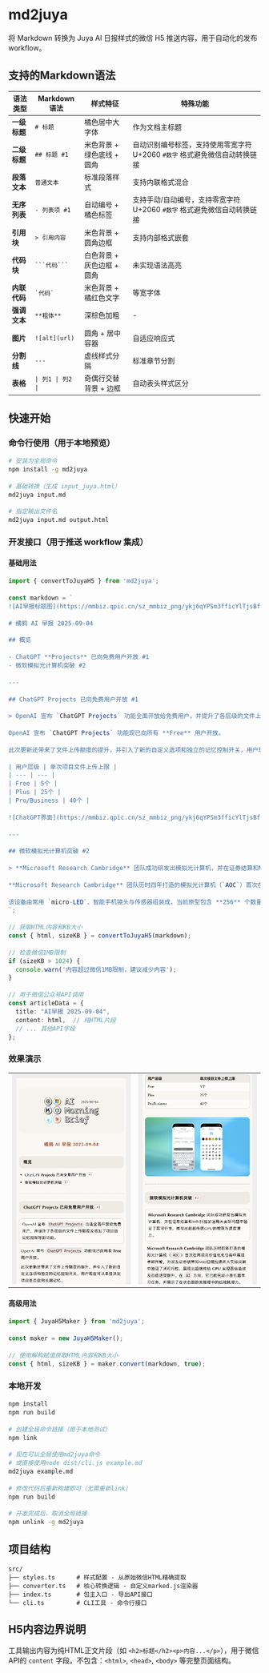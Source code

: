 # md2juya

将 Markdown 转换为 Juya AI 日报样式的微信 H5 推送内容，用于自动化的发布 workflow。

## 支持的Markdown语法

| 语法类型 | Markdown语法 | 样式特征 | 特殊功能 |
|---------|-------------|----------|----------|
| **一级标题** | `# 标题` | 橘色居中大字体 | 作为文档主标题 |
| **二级标题** | `## 标题 #1` | 米色背景 + 绿色底线 + 圆角 | 自动识别编号标签，支持使用零宽字符 U+2060 `#⁠数字` 格式避免微信自动转换链接 |
| **段落文本** | `普通文本` | 标准段落样式 | 支持内联格式混合 |
| **无序列表** | `- 列表项 #1` | 自动编号 + 橘色标签 | 支持手动/自动编号，支持零宽字符 U+2060 `#⁠数字` 格式避免微信自动转换链接 |
| **引用块** | `> 引用内容` | 米色背景 + 圆角边框 | 支持内部格式嵌套 |
| **代码块** | ` ```代码``` ` | 白色背景 + 灰色边框 + 圆角 | 未实现语法高亮 |
| **内联代码** | `` `代码` `` | 米色背景 + 橘红色文字 | 等宽字体 |
| **强调文本** | `**粗体**` | 深棕色加粗 | - |
| **图片** | `![alt](url)` | 圆角 + 居中容器 | 自适应响应式 |
| **分割线** | `---` | 虚线样式分隔 | 标准章节分割 |
| **表格** | `\| 列1 \| 列2 \|` | 奇偶行交替背景 + 边框 | 自动表头样式区分 |

## 快速开始

### 命令行使用（用于本地预览）
```bash
# 安装为全局命令
npm install -g md2juya

# 基础转换（生成 input_juya.html）
md2juya input.md

# 指定输出文件名
md2juya input.md output.html
```

### 开发接口（用于推送 workflow 集成）

#### 基础用法
```typescript
import { convertToJuyaH5 } from 'md2juya';

const markdown = `
![AI早报标题图](https://mmbiz.qpic.cn/sz_mmbiz_png/ykj6qYPSm3fficYlTjsBfyTorHHzfeDmr2Ch7tZNgRgFnicV1Kh2MBaUWOV9NbORvInqSqvXCoyqCUHbZZhp80OQ/640?wx_fmt=png&from=appmsg&tp=webp&wxfrom=5&wx_lazy=1)

# 橘鸦 AI 早报 2025-09-04

## 概览

- ChatGPT **Projects** 已向免费用户开放 #1
- 微软模拟光计算机突破 #2

---

## ChatGPT Projects 已向免费用户开放 #1

> OpenAI 宣布 `ChatGPT Projects` 功能全面开放给免费用户，并提升了各层级的文件上传额度及增加了项目级记忆控制等新功能。

OpenAI 宣布 `ChatGPT Projects` 功能现已向所有 **Free** 用户开放。

此次更新还带来了文件上传额度的提升，并引入了新的自定义选项和独立的记忆控制开关，用户现在可以单独决定项目是否启用长期记忆。

| 用户层级 | 单次项目文件上传上限 |
| --- | --- |
| Free | 5个 |
| Plus | 25个 |
| Pro/Business | 40个 |

![ChatGPT界面](https://mmbiz.qpic.cn/sz_mmbiz_png/ykj6qYPSm3fficYlTjsBfyTorHHzfeDmriaPmgxbZ0d6JG9tZmBnltFdbYY0JewC1mr99F0zdaIgcV2Ca0XjuJsg/640?wx_fmt=png&from=appmsg&tp=webp&wxfrom=5&wx_lazy=1#imgIndex=1)

---

## 微软模拟光计算机突破 #2

> **Microsoft Research Cambridge** 团队成功研发出模拟光计算机，并在证券结算和MRI扫描加速两大实际问题中验证了其可行性，展现出超越传统GPU的能效与速度潜力。

**Microsoft Research Cambridge** 团队历时四年打造的模拟光计算机（`AOC`）首次在两项高价值优化任务中展现卓越性能，为涉及证券结算和MRI扫描加速两大实际问题中验证了其可行性，展现出超信传统 **GPU** 实现百倍能效及百倍速度提升。在 `AI` 方向，它已能完成小型机器学习任务，并展示了在状态跟踪类推理中的低能耗潜力。

该设备由常用 `micro-LED`、智能手机镜头与传感器组装成，当前原型包含 **256** 个数量参数，后续计划每两年迭代一次并扩展至百万至千万级数量。
`;

// 获取HTML内容和KB大小
const { html, sizeKB } = convertToJuyaH5(markdown);

// 检查微信1MB限制
if (sizeKB > 1024) {
  console.warn('内容超过微信1MB限制，建议减少内容');
}

// 用于微信公众号API调用
const articleData = {
  title: "AI早报 2025-09-04",
  content: html,  // 纯HTML片段
  // ... 其他API字段
};
```

### 效果演示

<table>
<tr>
<td align="center" width="50%">
<img src="assets/1.png" alt="转换前的Markdown效果" width="400"/>
<br/>
</td>
<td align="center" width="50%">
<img src="assets/2.png" alt="转换后的H5样式效果" width="400"/>
<br/>
</td>
</tr>
</table>

#### 高级用法
```typescript
import { JuyaH5Maker } from 'md2juya';

const maker = new JuyaH5Maker();

// 使用解构赋值获取HTML内容和KB大小
const { html, sizeKB } = maker.convert(markdown, true);
```

### 本地开发
```bash
npm install
npm run build

# 创建全局命令链接（用于本地测试）
npm link

# 现在可以全局使用md2juya命令
# 或直接使用node dist/cli.js example.md
md2juya example.md

# 修改代码后重新构建即可（无需重新link）
npm run build

# 开发完成后，取消全局链接
npm unlink -g md2juya
```

## 项目结构

```
src/
├── styles.ts      # 样式配置 - 从原始微信HTML精确提取
├── converter.ts   # 核心转换逻辑 - 自定义marked.js渲染器  
├── index.ts       # 包主入口 - 导出API接口
└── cli.ts         # CLI工具 - 命令行接口
```

## H5内容边界说明

工具输出内容为纯HTML正文片段（如 `<h2>标题</h2><p>内容...</p>`），用于微信API的 `content` 字段。不包含：`<html>`, `<head>`, `<body>` 等完整页面结构。
